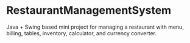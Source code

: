 # RestaurantManagementSystem
Java + Swing based mini project for managing a restaurant with menu, billing, tables, inventory, calculator, and currency converter.
